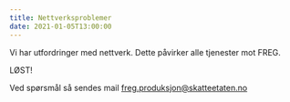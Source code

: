 ```yaml
---
title: Nettverksproblemer
date: 2021-01-05T13:00:00
---
```

Vi har utfordringer med nettverk. Dette påvirker alle tjenester mot FREG.

LØST!

Ved spørsmål så sendes mail freg.produksjon@skatteetaten.no
